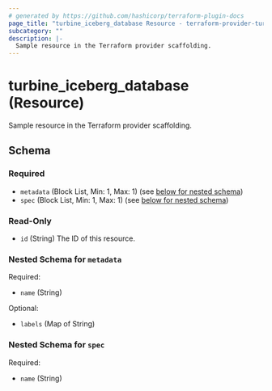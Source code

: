 ```yaml
---
# generated by https://github.com/hashicorp/terraform-plugin-docs
page_title: "turbine_iceberg_database Resource - terraform-provider-turbine"
subcategory: ""
description: |-
  Sample resource in the Terraform provider scaffolding.
---
```


# turbine_iceberg_database (Resource)

Sample resource in the Terraform provider scaffolding.



<!-- schema generated by tfplugindocs -->
## Schema

### Required

- `metadata` (Block List, Min: 1, Max: 1) (see [below for nested schema](#nestedblock--metadata))
- `spec` (Block List, Min: 1, Max: 1) (see [below for nested schema](#nestedblock--spec))

### Read-Only

- `id` (String) The ID of this resource.

<a id="nestedblock--metadata"></a>
### Nested Schema for `metadata`

Required:

- `name` (String)

Optional:

- `labels` (Map of String)


<a id="nestedblock--spec"></a>
### Nested Schema for `spec`

Required:

- `name` (String)


